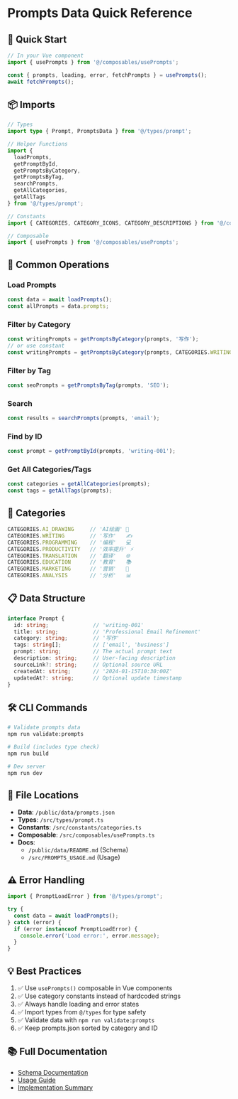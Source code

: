 # Prompts Data Quick Reference

## 🚀 Quick Start

```typescript
// In your Vue component
import { usePrompts } from '@/composables/usePrompts';

const { prompts, loading, error, fetchPrompts } = usePrompts();
await fetchPrompts();
```

## 📦 Imports

```typescript
// Types
import type { Prompt, PromptsData } from '@/types/prompt';

// Helper Functions
import { 
  loadPrompts,
  getPromptById,
  getPromptsByCategory,
  getPromptsByTag,
  searchPrompts,
  getAllCategories,
  getAllTags
} from '@/types/prompt';

// Constants
import { CATEGORIES, CATEGORY_ICONS, CATEGORY_DESCRIPTIONS } from '@/constants/categories';

// Composable
import { usePrompts } from '@/composables/usePrompts';
```

## 🔧 Common Operations

### Load Prompts
```typescript
const data = await loadPrompts();
const allPrompts = data.prompts;
```

### Filter by Category
```typescript
const writingPrompts = getPromptsByCategory(prompts, '写作');
// or use constant
const writingPrompts = getPromptsByCategory(prompts, CATEGORIES.WRITING);
```

### Filter by Tag
```typescript
const seoPrompts = getPromptsByTag(prompts, 'SEO');
```

### Search
```typescript
const results = searchPrompts(prompts, 'email');
```

### Find by ID
```typescript
const prompt = getPromptById(prompts, 'writing-001');
```

### Get All Categories/Tags
```typescript
const categories = getAllCategories(prompts);
const tags = getAllTags(prompts);
```

## 🎯 Categories

```typescript
CATEGORIES.AI_DRAWING     // 'AI绘画' 🎨
CATEGORIES.WRITING        // '写作'   ✍️
CATEGORIES.PROGRAMMING    // '编程'   💻
CATEGORIES.PRODUCTIVITY   // '效率提升' ⚡
CATEGORIES.TRANSLATION    // '翻译'   🌐
CATEGORIES.EDUCATION      // '教育'   📚
CATEGORIES.MARKETING      // '营销'   📢
CATEGORIES.ANALYSIS       // '分析'   📊
```

## 📋 Data Structure

```typescript
interface Prompt {
  id: string;              // 'writing-001'
  title: string;           // 'Professional Email Refinement'
  category: string;        // '写作'
  tags: string[];          // ['email', 'business']
  prompt: string;          // The actual prompt text
  description: string;     // User-facing description
  sourceLink?: string;     // Optional source URL
  createdAt: string;       // '2024-01-15T10:30:00Z'
  updatedAt?: string;      // Optional update timestamp
}
```

## 🛠️ CLI Commands

```bash
# Validate prompts data
npm run validate:prompts

# Build (includes type check)
npm run build

# Dev server
npm run dev
```

## 📁 File Locations

- **Data**: `/public/data/prompts.json`
- **Types**: `/src/types/prompt.ts`
- **Constants**: `/src/constants/categories.ts`
- **Composable**: `/src/composables/usePrompts.ts`
- **Docs**: 
  - `/public/data/README.md` (Schema)
  - `/src/PROMPTS_USAGE.md` (Usage)

## ⚠️ Error Handling

```typescript
import { PromptLoadError } from '@/types/prompt';

try {
  const data = await loadPrompts();
} catch (error) {
  if (error instanceof PromptLoadError) {
    console.error('Load error:', error.message);
  }
}
```

## 💡 Best Practices

1. ✅ Use `usePrompts()` composable in Vue components
2. ✅ Use category constants instead of hardcoded strings
3. ✅ Always handle loading and error states
4. ✅ Import types from `@/types` for type safety
5. ✅ Validate data with `npm run validate:prompts`
6. ✅ Keep prompts.json sorted by category and ID

## 📚 Full Documentation

- [Schema Documentation](public/data/README.md)
- [Usage Guide](src/PROMPTS_USAGE.md)
- [Implementation Summary](IMPLEMENTATION_SUMMARY.md)
